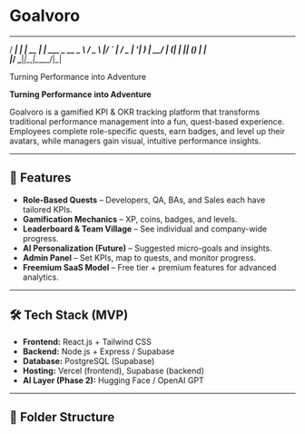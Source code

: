 # Goalvoro




   ____       _       _             
  / ___|  ___| | __ _| |_ ___  _ __ 
  \___ \ / _ \ |/ _` | __/ _ \| '__|
   ___) |  __/ | (_| | || (_) | |   
  |____/ \___|_|\__,_|\__\___/|_|   

Turning Performance into Adventure



**Turning Performance into Adventure**

Goalvoro is a gamified KPI & OKR tracking platform that transforms traditional performance management into a fun, quest-based experience.  
Employees complete role-specific quests, earn badges, and level up their avatars, while managers gain visual, intuitive performance insights.

---

## 🚀 Features
- **Role-Based Quests** – Developers, QA, BAs, and Sales each have tailored KPIs.
- **Gamification Mechanics** – XP, coins, badges, and levels.
- **Leaderboard & Team Village** – See individual and company-wide progress.
- **AI Personalization (Future)** – Suggested micro-goals and insights.
- **Admin Panel** – Set KPIs, map to quests, and monitor progress.
- **Freemium SaaS Model** – Free tier + premium features for advanced analytics.

---

## 🛠 Tech Stack (MVP)
- **Frontend:** React.js + Tailwind CSS
- **Backend:** Node.js + Express / Supabase
- **Database:** PostgreSQL (Supabase)
- **Hosting:** Vercel (frontend), Supabase (backend)
- **AI Layer (Phase 2):** Hugging Face / OpenAI GPT

---

## 📂 Folder Structure
